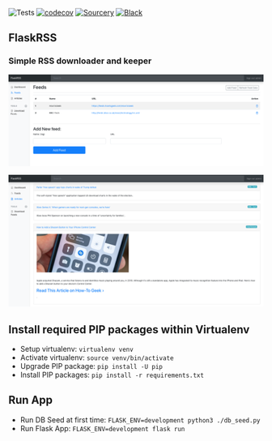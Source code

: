 ![Tests](https://github.com/Pytlicek/FlaskRSS/workflows/Tests/badge.svg)  [![codecov](https://codecov.io/gh/Pytlicek/FlaskRSS/branch/main/graph/badge.svg)](https://codecov.io/gh/Pytlicek/FlaskRSS) [![Sourcery](https://img.shields.io/badge/Sourcery-enabled-brightgreen)](https://sourcery.ai) [![Black](https://img.shields.io/badge/code%20style-black-000000.svg)](https://github.com/ambv/black)
## FlaskRSS
### Simple RSS downloader and keeper   

![](/app/static/images/screenshot_1.png "Example 1")  

![](/app/static/images/screenshot_2.png "Example 2")

## Install required PIP packages within Virtualenv
- Setup virtualenv: `virtualenv venv` 
- Activate virtualenv: `source venv/bin/activate` 
- Upgrade PIP package: `pip install -U pip` 
- Install PIP packages: `pip install -r requirements.txt` 

## Run App
- Run DB Seed at first time: `FLASK_ENV=development python3 ./db_seed.py`
- Run Flask App: `FLASK_ENV=development flask run`

